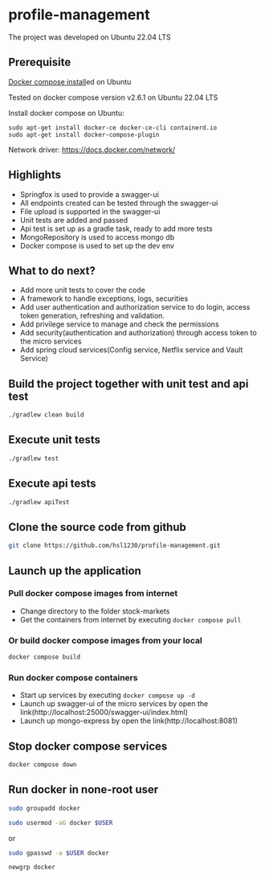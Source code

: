 # profile-management
The project was developed on Ubuntu 22.04 LTS

## Prerequisite

[Docker compose install](https://www.digitalocean.com/community/tutorials/how-to-install-and-use-docker-compose-on-ubuntu-22-04)ed on Ubuntu

Tested on docker compose version v2.6.1 on Ubuntu 22.04 LTS

Install docker compose on Ubuntu:

```
sudo apt-get install docker-ce docker-ce-cli containerd.io
sudo apt-get install docker-compose-plugin
```

Network driver: https://docs.docker.com/network/
## Highlights

- Springfox is used to provide a swagger-ui
- All endpoints created can be tested through the swagger-ui
- File upload is supported in the swagger-ui
- Unit tests are added and passed
- Api test is set up as a gradle task, ready to add more tests
- MongoRepository is used to access mongo db
- Docker compose is used to set up the dev env

## What to do next?

- Add more unit tests to cover the code
- A framework to handle exceptions, logs, securities
- Add user authentication and authorization service to do login, access token generation, refreshing and validation.
- Add privilege service to manage and check the permissions
- Add security(authentication and authorization) through access token to the micro services
- Add spring cloud services(Config service, Netflix service and Vault Service)

## Build the project together with unit test and api test

```bash
./gradlew clean build
```

## Execute unit tests

```bash
./gradlew test
```

## Execute api tests

```bash
./gradlew apiTest
```

## Clone the source code from github

```bash
git clone https://github.com/hsl1230/profile-management.git
```

## Launch up the application

### Pull docker compose images from internet

- Change directory to the folder stock-markets
- Get the containers from internet by executing `docker compose pull`

### Or build docker compose images from your local

```bash
docker compose build
```

### Run docker compose containers

- Start up services by executing `docker compose up -d`
- Launch up swagger-ui of the micro services by open the link(http://localhost:25000/swagger-ui/index.html)
- Launch up mongo-express by open the link(http://localhost:8081)

## Stop docker compose services

```bash
docker compose down
```

## Run docker in none-root user

```bash
sudo groupadd docker
```

```bash
sudo usermod -aG docker $USER
```

or

```bash
sudo gpasswd -a $USER docker
```

```bash
newgrp docker
```
